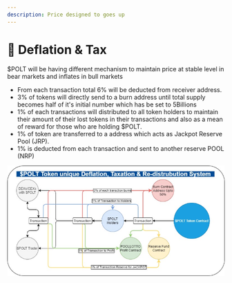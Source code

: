 ```yaml
---
description: Price designed to goes up
---
```


# 🚀 Deflation & Tax

$POLT will be having different mechanism to maintain price at stable level in bear markets and inflates in bull markets 

* From each transaction total 6% will be deducted from receiver address.
* 3% of tokens will directly send to a burn address until total supply becomes half of it's initial number which has be set to 5Billions
* 1% of each transactions will distributed to all token holders to maintain their amount of their lost tokens in their transactions and also as a mean of reward for those who are holding $POLT.
* 1% of token are transferred to a address which acts as Jackpot Reserve Pool \(JRP\).
* 1% is deducted from each transaction and sent to another reserve POOL \(NRP\) 

![](../.gitbook/assets/444.jpg)

